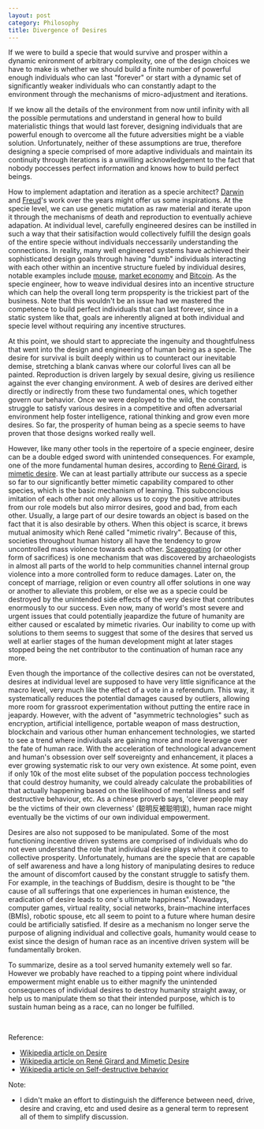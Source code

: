 ```yaml
---
layout: post
category: Philosophy
title: Divergence of Desires
---
```


If we were to build a specie that would survive and prosper within a
dynamic enironment of arbitrary complexity, one of the design choices
we have to make is whether we should build a finite number of powerful
enough individuals who can last "forever" or start with a dynamic set
of significantly weaker individuals who can constantly adapt to the
environment through the mechanisms of micro-adjustment and iterations.

If we know all the details of the environment from now until infinity
with all the possible permutations and understand in general how to
build materialistic things that would last forever, designing
individuals that are powerful enough to overcome all the future
adversities might be a viable solution. Unfortunately, neither of
these assumptions are true, therefore designing a specie comprised
of more adaptive individuals and maintain its continuity through
iterations is a unwilling acknowledgement to the fact that nobody
poccesses perfect information and knows how to build perfect beings.

How to implement adaptation and iteration as a specie architect?
[Darwin](https://en.wikipedia.org/wiki/Charles_Darwin) and
[Freud](https://en.wikipedia.org/wiki/Sigmund_Freud)'s work over the
years might offer us some inspirations. At the specie level, we can use
genetic mutation as raw material and iterate upon it through the
mechanisms of death and reproduction to eventually achieve adapation. At
individual level, carefully engineered desires can be instilled in
such a way that their satisifaction would collectively fulfill the
design goals of the entire specie without individuals neccessarily
understanding the connections. In reality, many well engineered systems
have achieved their sophisticated design goals through having "dumb"
individuals interacting with each other within an incentive structure
fueled by individual desires, notable examples include
[mouse](https://en.wikipedia.org/wiki/Mouse), [market
economy](https://en.wikipedia.org/wiki/Market_economy) and
[Bitcoin](https://en.wikipedia.org/wiki/Bitcoin).  As the specie
engineer, how to weave individual desires into an incentive structure
which can help the overall long term propsperity is the
trickiest part of the business. Note that this wouldn't be an issue
had we mastered the competence to build perfect individuals that can
last forever, since in a static system like that, goals are inherently
aligned at both individual and specie level without requiring any
incentive structures.

At this point, we should start to appreciate the ingenuity and
thoughtfulness that went into the design and engineering of human
being as a specie. The desire for survival is built deeply within us to
counteract our inevitable demise, stretching a blank canvas where our
colorful lives can all be painted. Reproduction is driven largely by
sexual desire, giving us resilience against the ever changing
environment. A web of desires are derived either directly or
indirectly from these two fundamental ones, which together govern
our behavior. Once we were deployed to the wild, the constant struggle
to satisfy various desires in a competitive and often adversarial
environment help foster intelligence, rational thinking and grow even
more desires. So far, the prosperity of human being as a specie seems
to have proven that those designs worked really well.

However, like many other tools in the repertoire of a specie engineer,
desire can be a double edged sword with unintended consequences. For
example, one of the more fundamental human desires, according to [René
Girard](https://en.wikipedia.org/wiki/Ren%C3%A9_Girard), is [mimetic
desire](https://www.iep.utm.edu/girard/#H2). We can at least partially
attribute our success as a specie so far to our significantly better
mimetic capability compared to other species, which is the basic
mechanism of learning. This subconcious imitation of each other not
only allows us to copy the positive attributes from our role models
but also mirror desires, good and bad, from each other. Usually, a large
part of our desire towards an object is based on the fact that it is
also desirable by others. When this object is scarce, it brews mutual
animosity which René called "mimetic rivalry". Because of this,
societies throughout human history all have the tendency to grow
uncontrolled mass violence towards each
other. [Scapegoating](https://en.wikipedia.org/wiki/Scapegoating) (or
other form of sacrifices) is one mechanism that was discovered by
archaeologists in almost all parts of the world to help communities
channel internal group violence into a more controlled form to reduce
damages. Later on, the concept of marriage, religion or even country
all offer solutions in one way or another to alleviate this problem,
or else we as a specie could be destroyed by the unintended side
effects of the very desire that contributes enormously to our success. Even now, many
of world's most severe and urgent issues that could potentially
jeapardize the future of humanity are either caused or escalated by
mimetic rivaries. Our inability to come up with solutions to them
seems to suggest that some of the desires that served us well at
earlier stages of the human development might at later stages stopped
being the net contributor to the continuation of human race any more.

Even though the importance of the collective desires can not be
overstated, desires at individual level are supposed to have very
little significance at the macro level, very much like the effect of a
vote in a referendum. This way, it systematically reduces the
potential damages caused by outliers, allowing more room for grassroot
experimentation without putting the entire race in jeapardy. However,
with the advent of "asymmetric technologies" such as encryption,
artificial intelligence, portable weapon of mass destruction,
blockchain and various other human enhancement technologies, we
started to see a trend where individuals are gaining more and more
leverage over the fate of human race. With the acceleration of
technological advancement and human's obsession over self sovereignty
and enhancement, it places a ever growing systematic risk to our very
own existence. At some point, even if only 10k of the most elite
subset of the population poccess technologies that could destroy
humanity, we could already calculate the probabilities of that
actually happening based on the likelihood of mental illness and self
destructive behaviour, etc. As a chinese proverb says, 'clever people
may be the victims of their own cleverness' (聪明反被聪明误), human
race might eventually be the victims of our own individual
empowerment.

Desires are also not supposed to be manipulated. Some of the most
functioning incentive driven systems are comprised of individuals who
do not even understand the role that individual desire plays when it
comes to collective prosperity. Unfortunately, humans are the specie
that are capable of self awareness and have a long history of
manipulating desires to reduce the amount of discomfort caused by the
constant struggle to satisfy them. For example, in the teachings of
Buddism, desire is thought to be "the cause of all sufferings that one
experiences in human existence, the eradication of desire leads to
one's ultimate happiness". Nowadays, computer games, virtual reality,
social networks, brain–machine interfaces (BMIs), robotic spouse, etc
all seem to point to a future where human desire could be artificially
satisfied. If desire as a mechanism no longer serve the purpose of
aligning individual and collective goals, humanity would cease to
exist since the design of human race as an incentive driven system
will be fundamentally broken.

To summarize, desire as a tool served humanity extemely well so
far. However we probably have reached to a tipping point where individual
empowerment might enable us to either magnify the unintended
consequences of individual desires to destroy humanity straight away, or help us
to manipulate them so that their intended purpose, which is to
sustain human being as a race, can no longer be fulfilled.

<br/>

Reference:
- [Wikipedia article on Desire](https://en.wikipedia.org/wiki/Desire)
- [Wikipedia article on René Girard and Mimetic Desire](https://en.wikipedia.org/wiki/Ren%C3%A9_Girard#Mimetic_desire)
- [Wikipedia article on Self-destructive behavior](https://en.wikipedia.org/wiki/Self-destructive_behavior)

Note:
- I didn't make an effort to distinguish the difference between
need, drive, desire and craving, etc and used desire as a general term to
represent all of them to simplify discussion.

